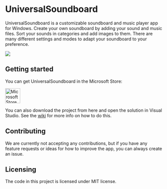# UniversalSoundboard

UniversalSoundboard is a customizable soundboard and music player app for Windows.
Create your own soundboard by adding your sound and music files. Sort your sounds in categories and add images to them. There are many different settings and modes to adapt your soundboard to your preference.

![](https://user-images.githubusercontent.com/16546287/207463522-54d20418-1593-4f1e-8680-270f110c3182.png)

## Getting started

You can get UniversalSoundboard in the Microsoft Store:

<a href='//www.microsoft.com/store/apps/9nblggh51005?cid=storebadge&ocid=badge'><img src='https://dav-apps.tech/assets/images/MicrosoftStoreBadge.jpg' alt='Microsoft Store badge' height="48" /></a>

You can also download the project from here and open the solution in Visual Studio.
See the [wiki](https://github.com/dav-apps/UniversalSoundboard/wiki/Running-locally) for more info on how to do this.

## Contributing

We are currently not accepting any contributions, but if you have any feature requests or ideas for how to improve the app, you can always create an issue.

## Licensing

The code in this project is licensed under MIT license.

